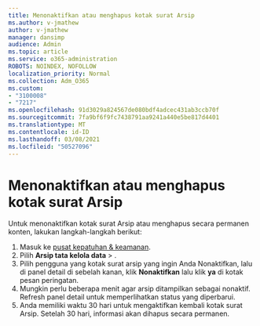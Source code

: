```yaml
---
title: Menonaktifkan atau menghapus kotak surat Arsip
ms.author: v-jmathew
author: v-jmathew
manager: dansimp
audience: Admin
ms.topic: article
ms.service: o365-administration
ROBOTS: NOINDEX, NOFOLLOW
localization_priority: Normal
ms.collection: Adm_O365
ms.custom:
- "3100008"
- "7217"
ms.openlocfilehash: 91d3029a824567de080bdf4adcec431ab3ccb70f
ms.sourcegitcommit: 7fa9bf6f9fc7438791aa9241a440e5be817d4401
ms.translationtype: MT
ms.contentlocale: id-ID
ms.lasthandoff: 03/08/2021
ms.locfileid: "50527096"
---
```

# <a name="disable-or-delete-an-archive-mailbox"></a>Menonaktifkan atau menghapus kotak surat Arsip

Untuk menonaktifkan kotak surat Arsip atau menghapus secara permanen konten, lakukan langkah-langkah berikut:

1. Masuk ke [pusat kepatuhan & keamanan]( https://go.microsoft.com/fwlink/p/?linkid=2077143).
2. Pilih **Arsip tata kelola data**  >  .
3. Pilih pengguna yang kotak surat arsip yang ingin Anda Nonaktifkan, lalu di panel detail di sebelah kanan, klik **Nonaktifkan** lalu klik **ya** di kotak pesan peringatan.
4. Mungkin perlu beberapa menit agar arsip ditampilkan sebagai nonaktif. Refresh panel detail untuk memperlihatkan status yang diperbarui.
5. Anda memiliki waktu 30 hari untuk mengaktifkan kembali kotak surat Arsip. Setelah 30 hari, informasi akan dihapus secara permanen.
